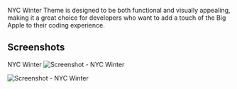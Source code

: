 NYC Winter Theme is designed to be both functional and visually appealing, making it a great choice for developers who want to add a touch of the Big Apple to their coding experience.

## Screenshots

NYC Winter
![Screenshot - NYC Winter](https://res.cloudinary.com/iamalmiir/image/upload/v1649403003/VSC%20Theme/pythonscreenshot_kvhsi0.png)

![Screenshot - NYC Winter](https://res.cloudinary.com/iamalmiir/image/upload/v1639437826/VSC%20Theme/Screen_Shot_2021-12-13_at_6.14.59_PM_ywtcaa.png)
